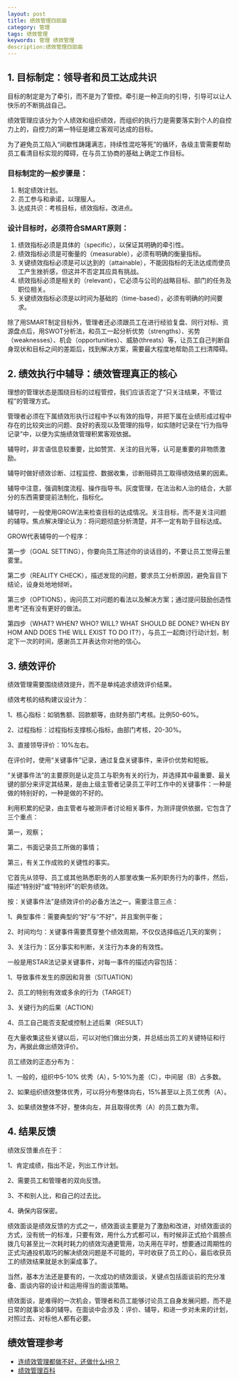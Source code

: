```yaml
---
layout: post
title: 绩效管理四部曲
category: 管理
tags: 绩效管理
keywords: 管理 绩效管理
description:绩效管理四部曲
---
```


## 1. 目标制定：领导者和员工达成共识
目标的制定是为了牵引，而不是为了管控。牵引是一种正向的引导，引导可以让人快乐的不断挑战自己。

绩效管理应该分为个人绩效和组织绩效，而组织的执行力是需要落实到个人的自控力上的，自控力的第一特征是建立客观可达成的目标。

为了避免员工陷入“间歇性踌躇满志，持续性混吃等死”的循环，各级主管需要帮助员工看清目标实现的障碍，在与员工协商的基础上确定工作目标。

### 目标制定的一般步骤是：

1. 制定绩效计划。
2. 员工参与和承诺，以理服人。
3. 达成共识：考核目标，绩效指标，改进点。

### 设计目标时，必须符合SMART原则：

1. 绩效指标必须是具体的（specific），以保证其明确的牵引性。
2. 绩效指标必须是可衡量的（measurable），必须有明确的衡量指标。
3. 关键绩效指标必须是可以达到的（attainable），不能因指标的无法达成而使员工产生挫折感，但这并不否定其应具有挑战。
4. 绩效指标必须是相关的（relevant），它必须与公司的战略目标、部门的任务及职位相关。
5. 关键绩效指标必须是以时间为基础的（time-based），必须有明确的时间要求。

除了用SMART制定目标外，管理者还必须跟员工在进行经验复盘、同行对标、资源盘点后，用SWOT分析法，和员工一起分析优势（strengths）、劣势（weaknesses）、机会（opportunities）、威胁(threats）等，让员工自己判断自身现状和目标之间的差距后，找到解决方案，需要最大程度地帮助员工扫清障碍。

## 2. 绩效执行中辅导：绩效管理真正的核心
理想的管理状态是围绕目标的过程管控，我们应该否定了“只关注结果，不管过程”的管理方式。

管理者必须在下属绩效形执行过程中予以有效的指导，并把下属在业绩形成过程中存在的比较突出的问题、良好的表现以及管理的指导，如实随时记录在“行为指导记录”中，以便为实施绩效管理积累客观依据。

辅导时，非言语信息较重要，比如赞赏、关注的目光等，认可是重要的非物质激励。

辅导时做好绩效诊断、过程监控、数据收集，诊断阻碍员工取得绩效结果的因素。

辅导中注意，强调制度流程、操作指导书。灰度管理，在法治和人治的结合，大部分的东西需要提前法制化，指标化。

辅导时，一般使用GROW法来检查目标的达成情况。关注目标，而不是关注问题的辅导。焦点解决理论认为：将问题彻底分析清楚，并不一定有助于目标达成。

GROW代表辅导的一个程序：

第一步（GOAL SETTING），你要向员工陈述你的谈话目的，不要让员工觉得云里雾里。

第二步（REALITY CHECK），描述发现的问题，要求员工分析原因，避免盲目下结论，设身处地地倾听。

第三步（OPTIONS），询问员工对问题的看法以及解决方案；通过提问鼓励创造性思考“还有没有更好的做法。

第四步（WHAT? WHEN? WHO? WILL? WHAT SHOULD BE DONE? WHEN BY HOM AND DOES THE WILL EXIST TO DO IT?），与员工一起商讨行动计划，制定下一次的时间，感谢员工并表达你对他的信心。

## 3. 绩效评价

绩效管理需要围绕绩效提升，而不是单纯追求绩效评价结果。

绩效考核的结构建议设计为：

1、核心指标：如销售额、回款额等，由财务部门考核。比例50-60%。

2、过程指标：过程指标支撑核心指标，由部门考核，20-30%。

3、直接领导评价：10%左右。

在评价时，使用“关键事件”记录，通过复盘关键事件，来评价优势和短板。

“关键事件法”的主要原则是认定员工与职务有关的行为，并选择其中最重要、最关键的部分来评定其结果，是由上级主管者记录员工平时工作中的关键事件：一种是做的特别好的，一种是做的不好的。

利用积累的纪录，由主管者与被测评者讨论相关事件，为测评提供依据，它包含了三个重点：

第一，观察；

第二，书面记录员工所做的事情；

第三，有关工作成败的关键性的事实。

它首先从领导、员工或其他熟悉职务的人那里收集一系列职务行为的事件，然后，描述“特别好”或“特别坏”的职务绩效。

按：关键事件法”是绩效评价的必备方法之一。需要注意三点：

1、典型事件：需要典型的“好”与“不好”，并且案例平衡；

2、时间均匀：关键事件需要贯穿整个绩效周期，不仅仅选择临近几天的案例；

3、关注行为：区分事实和判断，关注行为本身的有效性。

一般是用STAR法记录关键事件，对每一事件的描述内容包括：

1、导致事件发生的原因和背景（SITUATION）

2、员工的特别有效或多余的行为（TARGET）

3、关键行为的后果（ACTION）

4、员工自己能否支配或控制上述后果（RESULT）

在大量收集这些关键以后，可以对他们做出分类，并总结出员工的关键特征和行为，再据此做出绩效评价。

员工绩效的正态分布为：

1、一般的，组织中5-10% 优秀（A），5-10%为差（C），中间层（B）占多数。

2、如果组织绩效整体优秀，可以将分布整体向右，15%甚至以上员工优秀（A）。

3、如果绩效整体不好，整体向左，并且取得优秀（A）的员工数为零。

## 4. 结果反馈
绩效反馈重点在于：

1、肯定成绩，指出不足，列出工作计划。

2、需要员工和管理者的双向反馈。

3、不和别人比，和自己的过去比。

4、确保内容保密。

绩效面谈是绩效反馈的方式之一，绩效面谈主要是为了激励和改进，对绩效面谈的方式，没有统一的标准，只要有效，用什么方式都可以，有时候非正式拍个肩膀点拨几句甚至比一次耗时耗力的绩效沟通更管用，功夫用在平时，想要通过周期性的正式沟通投机取巧的解决绩效问题是不可能的，平时收获了员工的心，最后收获员工的绩效结果就是水到渠成事了。

当然，基本方法还是要有的，一次成功的绩效面谈，关键点包括面谈前的充分准备、面谈内容的设计和运用得当的面谈策略。

绩效面谈，是难得的一次机会，管理者和员工能够讨论员工自身发展问题，而不是日常的就事论事的辅导。在面谈中会涉及：评价、辅导，和进一步对未来的计划，对照过去、对标他人都有必要。

## 绩效管理参考
* [连绩效管理都做不好，还做什么HR？](http://news.mbalib.com/story/238715)
* [绩效管理百科](http://jixiaoguanli.baike.com/)